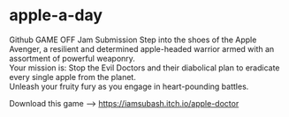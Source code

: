 # apple-a-day
 Github GAME OFF Jam Submission
Step into the shoes of the Apple Avenger, a resilient and determined apple-headed warrior armed with an assortment of powerful weaponry.  
Your mission is: Stop the Evil Doctors and their diabolical plan to eradicate every single apple from the planet.  
Unleash your fruity fury as you engage in heart-pounding battles.

Download this game --> https://iamsubash.itch.io/apple-doctor 
